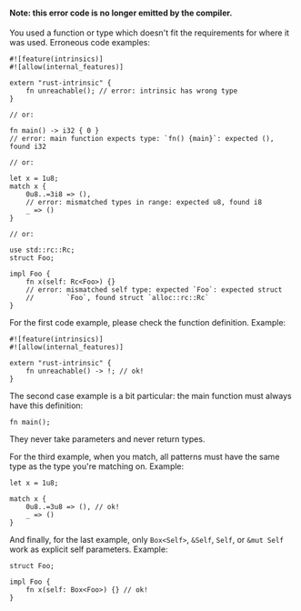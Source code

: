 #### Note: this error code is no longer emitted by the compiler.

You used a function or type which doesn't fit the requirements for where it was
used. Erroneous code examples:

```compile_fail
#![feature(intrinsics)]
#![allow(internal_features)]

extern "rust-intrinsic" {
    fn unreachable(); // error: intrinsic has wrong type
}

// or:

fn main() -> i32 { 0 }
// error: main function expects type: `fn() {main}`: expected (), found i32

// or:

let x = 1u8;
match x {
    0u8..=3i8 => (),
    // error: mismatched types in range: expected u8, found i8
    _ => ()
}

// or:

use std::rc::Rc;
struct Foo;

impl Foo {
    fn x(self: Rc<Foo>) {}
    // error: mismatched self type: expected `Foo`: expected struct
    //        `Foo`, found struct `alloc::rc::Rc`
}
```

For the first code example, please check the function definition. Example:

```
#![feature(intrinsics)]
#![allow(internal_features)]

extern "rust-intrinsic" {
    fn unreachable() -> !; // ok!
}
```

The second case example is a bit particular: the main function must always
have this definition:

```compile_fail
fn main();
```

They never take parameters and never return types.

For the third example, when you match, all patterns must have the same type
as the type you're matching on. Example:

```
let x = 1u8;

match x {
    0u8..=3u8 => (), // ok!
    _ => ()
}
```

And finally, for the last example, only `Box<Self>`, `&Self`, `Self`,
or `&mut Self` work as explicit self parameters. Example:

```
struct Foo;

impl Foo {
    fn x(self: Box<Foo>) {} // ok!
}
```
